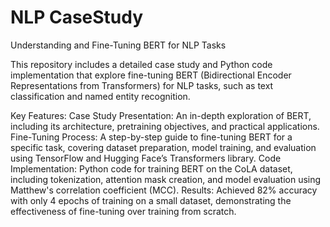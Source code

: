 # NLP CaseStudy
Understanding and Fine-Tuning BERT for NLP Tasks

This repository includes a detailed case study and Python code implementation that explore fine-tuning BERT (Bidirectional Encoder Representations from Transformers) for NLP tasks, such as text classification and named entity recognition.

Key Features:
Case Study Presentation: An in-depth exploration of BERT, including its architecture, pretraining objectives, and practical applications.
Fine-Tuning Process: A step-by-step guide to fine-tuning BERT for a specific task, covering dataset preparation, model training, and evaluation using TensorFlow and Hugging Face’s Transformers library.
Code Implementation: Python code for training BERT on the CoLA dataset, including tokenization, attention mask creation, and model evaluation using Matthew's correlation coefficient (MCC).
Results: Achieved 82% accuracy with only 4 epochs of training on a small dataset, demonstrating the effectiveness of fine-tuning over training from scratch.
